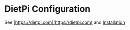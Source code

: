 # DietPi Configuration

See [https://dietpi.com](https://dietpi.com) and [Installation](https://dietpi.com/docs/install/)
